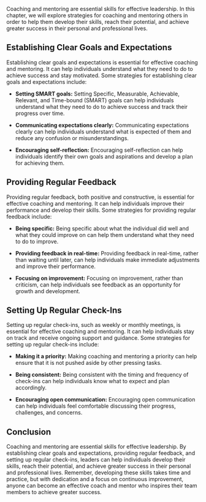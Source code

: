 
Coaching and mentoring are essential skills for effective leadership. In this chapter, we will explore strategies for coaching and mentoring others in order to help them develop their skills, reach their potential, and achieve greater success in their personal and professional lives.

Establishing Clear Goals and Expectations
-----------------------------------------

Establishing clear goals and expectations is essential for effective coaching and mentoring. It can help individuals understand what they need to do to achieve success and stay motivated. Some strategies for establishing clear goals and expectations include:

* **Setting SMART goals:** Setting Specific, Measurable, Achievable, Relevant, and Time-bound (SMART) goals can help individuals understand what they need to do to achieve success and track their progress over time.

* **Communicating expectations clearly:** Communicating expectations clearly can help individuals understand what is expected of them and reduce any confusion or misunderstandings.

* **Encouraging self-reflection:** Encouraging self-reflection can help individuals identify their own goals and aspirations and develop a plan for achieving them.

Providing Regular Feedback
--------------------------

Providing regular feedback, both positive and constructive, is essential for effective coaching and mentoring. It can help individuals improve their performance and develop their skills. Some strategies for providing regular feedback include:

* **Being specific:** Being specific about what the individual did well and what they could improve on can help them understand what they need to do to improve.

* **Providing feedback in real-time:** Providing feedback in real-time, rather than waiting until later, can help individuals make immediate adjustments and improve their performance.

* **Focusing on improvement:** Focusing on improvement, rather than criticism, can help individuals see feedback as an opportunity for growth and development.

Setting Up Regular Check-Ins
----------------------------

Setting up regular check-ins, such as weekly or monthly meetings, is essential for effective coaching and mentoring. It can help individuals stay on track and receive ongoing support and guidance. Some strategies for setting up regular check-ins include:

* **Making it a priority:** Making coaching and mentoring a priority can help ensure that it is not pushed aside by other pressing tasks.

* **Being consistent:** Being consistent with the timing and frequency of check-ins can help individuals know what to expect and plan accordingly.

* **Encouraging open communication:** Encouraging open communication can help individuals feel comfortable discussing their progress, challenges, and concerns.

Conclusion
----------

Coaching and mentoring are essential skills for effective leadership. By establishing clear goals and expectations, providing regular feedback, and setting up regular check-ins, leaders can help individuals develop their skills, reach their potential, and achieve greater success in their personal and professional lives. Remember, developing these skills takes time and practice, but with dedication and a focus on continuous improvement, anyone can become an effective coach and mentor who inspires their team members to achieve greater success.
